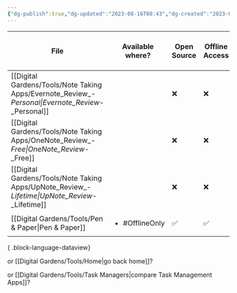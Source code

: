 ```yaml
---
{"dg-publish":true,"dg-updated":"2023-08-16T08:43","dg-created":"2023-08-04T10:07","title":"Note Taking Apps","dg-permalink":"note-taking-apps","dg-path":"Note Taking Apps.md","permalink":"/note-taking-apps/","dgPassFrontmatter":true,"created":"2023-08-04T10:07","updated":"2023-08-16T08:43"}
---
```


| File                                                                                                 | Available where?               | Open Source | Offline Access | API Access | Supports Plugins | Multi-Device Sync | Publish Notes to Web | Self Hosting | Headquarters Location | Individual Monthly Price (USD) | Individual Yearly Price (USD) | One-Time Payment Option | Free Option | Discounts Available |
| ---------------------------------------------------------------------------------------------------- | ------------------------------ | ----------- | -------------- | ---------- | ---------------- | ----------------- | -------------------- | ------------ | --------------------- | ------------------------------ | ----------------------------- | ----------------------- | ----------- | ------------------- |
| [[Digital Gardens/Tools/Note Taking Apps/Evernote_Review_-_Personal\|Evernote_Review_-_Personal]] | <ul></ul>                      | ❌           | ❌              | ❌          | ❌                | ❌                 | ❌                    | ❌            | \-                    | \-                             | \-                            | ❌                       | ❌           | ❌                   |
| [[Digital Gardens/Tools/Note Taking Apps/OneNote_Review_-_Free\|OneNote_Review_-_Free]]           | <ul></ul>                      | ❌           | ❌              | ❌          | ❌                | ❌                 | ❌                    | ❌            | \-                    | \-                             | \-                            | ❌                       | ❌           | ❌                   |
| [[Digital Gardens/Tools/Note Taking Apps/UpNote_Review_-_Lifetime\|UpNote_Review_-_Lifetime]]     | <ul></ul>                      | ❌           | ❌              | ❌          | ❌                | ❌                 | ❌                    | ❌            | \-                    | \-                             | \-                            | ❌                       | ❌           | ❌                   |
| [[Digital Gardens/Tools/Pen & Paper\|Pen & Paper]]                                                | <ul><li>#OfflineOnly</li></ul> | ✅           | ✅              | ❌          | ❌                | ❌                 | ❌                    | ❌            | Your Home             | \-                             | \-                            | ❌                       | ❌           | ❌                   |

{ .block-language-dataview}

or [[Digital Gardens/Tools/Home\|go back home]]?

or [[Digital Gardens/Tools/Task Managers\|compare Task Management Apps]]?